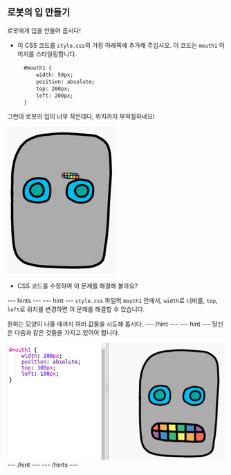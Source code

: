 ## 로봇의 입 만들기

로봇에게 입을 만들어 줍시다!

- 이 CSS 코드를 `style.css`의 가장 아래쪽에 추가해 주십시오. 이 코드는 `mouth1` 이미지를 스타일링합니다.
    
        #mouth1 {
            width: 50px;
            position: absolute;
            top: 200px;
            left: 200px;
        }
        

그런데 로봇의 입이 너무 작은데다, 위치까지 부적절하네요!

![스크린샷](images/robot-mouth.png)

- CSS 코드를 수정하여 이 문제를 해결해 볼까요?

\--- hints \--- \--- hint \--- `style.css` 파일의 `mouth1` 안에서, `width`로 너비를, `top`, `left`로 위치를 변경하면 이 문제를 해결할 수 있습니다.

원하는 모양이 나올 때까지 여러 값들을 시도해 봅시다. \--- /hint \--- \--- hint \--- 당신은 다음과 같은 것들을 가지고 있어야 합니다.

![스크린샷](images/robot-mouth-code.png) \--- /hint \--- \--- /hints \---